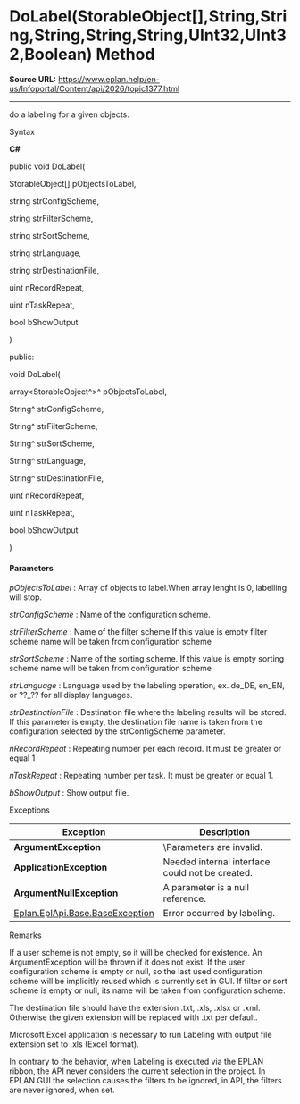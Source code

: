 # DoLabel(StorableObject[],String,String,String,String,String,UInt32,UInt32,Boolean) Method

**Source URL:** https://www.eplan.help/en-us/Infoportal/Content/api/2026/topic1377.html

---

do a labeling for a given objects.

Syntax

**C#**



public void DoLabel( 

   StorableObject[] pObjectsToLabel,

   string strConfigScheme,

   string strFilterScheme,

   string strSortScheme,

   string strLanguage,

   string strDestinationFile,

   uint nRecordRepeat,

   uint nTaskRepeat,

   bool bShowOutput

)

public:

void DoLabel( 

   array<StorableObject^>^ pObjectsToLabel,

   String^ strConfigScheme,

   String^ strFilterScheme,

   String^ strSortScheme,

   String^ strLanguage,

   String^ strDestinationFile,

   uint nRecordRepeat,

   uint nTaskRepeat,

   bool bShowOutput

)


#### Parameters

*pObjectsToLabel*
:   Array of objects to label.When array lenght is 0, labelling will stop.

*strConfigScheme*
:   Name of the configuration scheme.

*strFilterScheme*
:   Name of the filter scheme.If this value is empty filter scheme name will be taken from configuration scheme

*strSortScheme*
:   Name of the sorting scheme. If this value is empty sorting scheme name will be taken from configuration scheme

*strLanguage*
:   Language used by the labeling operation, ex. de\_DE, en\_EN, or ??\_?? for all display languages.

*strDestinationFile*
:   Destination file where the labeling results will be stored. If this parameter is empty, the destination file name is taken from the configuration selected by the strConfigScheme parameter.

*nRecordRepeat*
:   Repeating number per each record. It must be greater or equal 1

*nTaskRepeat*
:   Repeating number per task. It must be greater or equal 1.

*bShowOutput*
:   Show output file.

Exceptions

| Exception | Description |
| --- | --- |
| **ArgumentException** | \Parameters are invalid. |
| **ApplicationException** | Needed internal interface could not be created. |
| **ArgumentNullException** | A parameter is a null reference. |
| [Eplan.EplApi.Base.BaseException](Eplan.EplApi.Baseu~Eplan.EplApi.Base.BaseException.html) | Error occurred by labeling. |

Remarks

If a user scheme is not empty, so it will be checked for existence. An ArgumentException will be thrown if it does not exist. If the user configuration scheme is empty or null, so the last used configuration scheme will be implicitly reused which is currently set in GUI. If filter or sort scheme is empty or null, its name will be taken from configuration scheme.

The destination file should have the extension .txt, .xls, .xlsx or .xml. Otherwise the given extension will be replaced with .txt per default.

Microsoft Excel application is necessary to run Labeling with output file extension set to .xls (Excel format).

In contrary to the behavior, when Labeling is executed via the EPLAN ribbon, the API never considers the current selection in the project. In EPLAN GUI the selection causes the filters to be ignored, in API, the filters are never ignored, when set.
